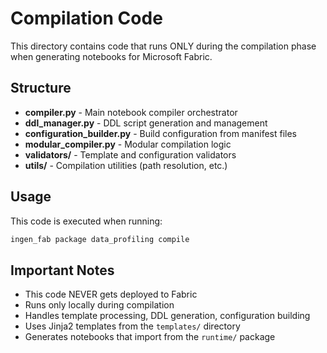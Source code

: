 # Compilation Code

This directory contains code that runs ONLY during the compilation phase when generating notebooks for Microsoft Fabric.

## Structure

- **compiler.py** - Main notebook compiler orchestrator
- **ddl_manager.py** - DDL script generation and management
- **configuration_builder.py** - Build configuration from manifest files
- **modular_compiler.py** - Modular compilation logic
- **validators/** - Template and configuration validators
- **utils/** - Compilation utilities (path resolution, etc.)

## Usage

This code is executed when running:

```bash
ingen_fab package data_profiling compile
```

## Important Notes

- This code NEVER gets deployed to Fabric
- Runs only locally during compilation
- Handles template processing, DDL generation, configuration building
- Uses Jinja2 templates from the `templates/` directory
- Generates notebooks that import from the `runtime/` package